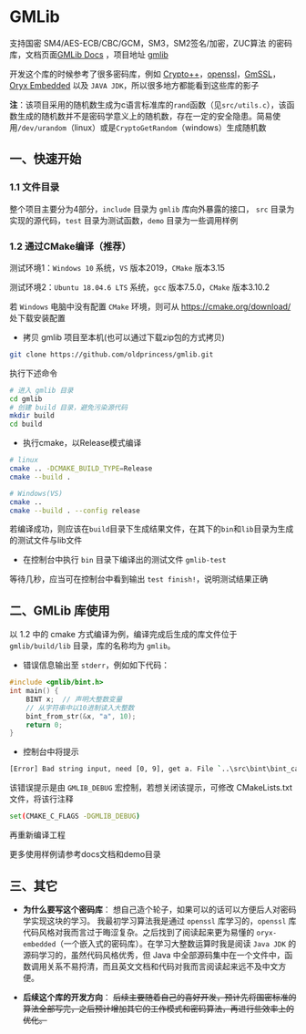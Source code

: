 ﻿# GMLib

支持国密 SM4/AES-ECB/CBC/GCM，SM3，SM2签名/加密，ZUC算法 的密码库，文档页面[GMLib Docs](https://oldprincess.github.io/gmlib/) ，项目地址 [gmlib](https://github.com/oldprincess/gmlib/)

开发这个库的时候参考了很多密码库，例如 [Crypto++](https://github.com/weidai11/cryptopp)，[openssl](https://github.com/openssl/openssl)，[GmSSL](https://github.com/guanzhi/GmSSL)，[Oryx Embedded](https://www.oryx-embedded.com/doc/) 以及 `JAVA JDK`，所以很多地方都能看到这些库的影子

**注**：该项目采用的随机数生成为c语言标准库的`rand`函数（见`src/utils.c`），该函数生成的随机数并不是密码学意义上的随机数，存在一定的安全隐患。简易使用`/dev/urandom`（linux）或是`CryptoGetRandom`（windows）生成随机数

## 一、快速开始

### 1.1 文件目录

整个项目主要分为4部分，`include` 目录为 `gmlib` 库向外暴露的接口， `src` 目录为实现的源代码，`test` 目录为测试函数，`demo` 目录为一些调用样例

### 1.2 通过CMake编译（推荐）

测试环境1：`Windows 10` 系统，`VS` 版本2019，`CMake` 版本3.15

测试环境2：`Ubuntu 18.04.6 LTS` 系统，`gcc` 版本7.5.0，`CMake` 版本3.10.2

若 `Windows` 电脑中没有配置 `CMake` 环境，则可从 https://cmake.org/download/ 处下载安装配置

* 拷贝 gmlib 项目至本机(也可以通过下载zip包的方式拷贝)

```bash
git clone https://github.com/oldprincess/gmlib.git
```

执行下述命令

```bash
# 进入 gmlib 目录
cd gmlib
# 创建 build 目录，避免污染源代码
mkdir build
cd build
```

* 执行cmake，以Release模式编译

```bash
# linux
cmake .. -DCMAKE_BUILD_TYPE=Release
cmake --build .
```

```bash
# Windows(VS)
cmake ..
cmake --build . --config release
```

若编译成功，则应该在`build`目录下生成结果文件，在其下的`bin`和`lib`目录为生成的测试文件与lib文件

* 在控制台中执行 `bin` 目录下编译出的测试文件 `gmlib-test`

等待几秒，应当可在控制台中看到输出 `test finish!`，说明测试结果正确

## 二、GMLib 库使用

以 1.2 中的 cmake 方式编译为例，编译完成后生成的库文件位于 `gmlib/build/lib` 目录，库的名称均为 `gmlib`。

* 错误信息输出至 `stderr`，例如如下代码：

```c
#include <gmlib/bint.h>
int main() {
    BINT x;  // 声明大整数变量
    // 从字符串中以10进制读入大整数
    bint_from_str(&x, "a", 10); 
    return 0;
}
```

* 控制台中将提示

```bash
[Error] Bad string input, need [0, 9], get a. File `..\src\bint\bint_cast.c`, line 68, in `bint_from_str`
```

该错误提示是由 `GMLIB_DEBUG` 宏控制，若想关闭该提示，可修改 CMakeLists.txt 文件，将该行注释

```bash
set(CMAKE_C_FLAGS -DGMLIB_DEBUG)
```

再重新编译工程

更多使用样例请参考docs文档和demo目录

## 三、其它

* **为什么要写这个密码库**：
想自己造个轮子，如果可以的话可以方便后人对密码学实现这块的学习。
我最初学习算法我是通过 `openssl` 库学习的，`openssl` 库代码风格对我而言过于晦涩复杂。之后找到了阅读起来更为易懂的 `oryx-embedded`（一个嵌入式的密码库）。在学习大整数运算时我是阅读 `Java JDK` 的源码学习的，虽然代码风格优秀，但 Java 中全部源码集中在一个文件中，函数调用关系不易捋清，而且英文文档和代码对我而言阅读起来远不及中文方便。

* **后续这个库的开发方向**：
~~后续主要随着自己的喜好开发，预计先将国密标准的算法全部写完，之后预计增加其它的工作模式和密码算法，再进行些效率上的优化。~~
